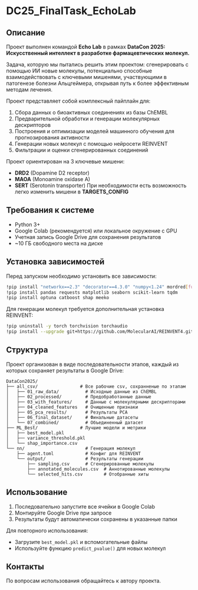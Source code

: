 # DC25_FinalTask_EchoLab

## Описание

Проект выполнен командой **Echo Lab** в рамках **DataCon 2025: Искусственный интеллект в разработке фармацевтических молекул.**

Задача, которую мы пытались решить этим проектом: сгенерировать с помощью ИИ новые молекулы, потенциально способные взаимодействовать с ключевыми мишенями, участвующими в патогенезе болезни Альцгеймера, открывая путь к более эффективным методам лечения.

Проект представляет собой комплексный пайплайн для:
1. Сбора данных о биоактивных соединениях из базы ChEMBL
2. Предварительной обработки и генерации молекулярных дескрипторов
3. Построения и оптимизации моделей машинного обучения для прогнозирования активности
4. Генерации новых молекул с помощью нейросети REINVENT
5. Фильтрации и оценки сгенерированных соединений

Проект ориентирован на 3 ключевые мишени:
- **DRD2** (Dopamine D2 receptor)
- **MAOA** (Monoamine oxidase A)
- **SERT** (Serotonin transporter)
При необходимости есть возможность легко изменить мишени в **TARGETS_CONFIG**

## Требования к системе

- Python 3+
- Google Colab (рекомендуется) или локальное окружение с GPU
- Учетная запись Google Drive для сохранения результатов
- ~10 ГБ свободного места на диске

## Установка зависимостей

Перед запуском необходимо установить все зависимости:
```bash
!pip install "networkx==2.3" "decorator==4.3.0" "numpy<1.24" mordred[full] rdkit-pypi
!pip install pandas requests matplotlib seaborn scikit-learn tqdm
!pip install optuna catboost shap meeko
```

Для генерации молекул требуется дополнительная установка REINVENT:
```bash
!pip uninstall -y torch torchvision torchaudio
!pip install --upgrade git+https://github.com/MolecularAI/REINVENT4.git@main
```

## Структура

Проект организован в виде последовательности этапов, каждый из которых сохраняет результаты в Google Drive:
```
DataCon2025/
├── all_csv/                # Все рабочие csv, сохранненые по этапам
│   ├── 01_raw_data/          # Исходные данные из ChEMBL
│   ├── 02_processed/         # Предобработанные данные
│   ├── 03_with_features/     # Данные с молекулярными дескрипторами
│   ├── 04_cleaned_features   # Очищенные признаки
│   ├── 05_pca_results/       # Результаты PCA
│   ├── 06_final_dataset/     # Финальные датасеты
│   └── 07_combined/          # Объединенный датасет
├── ML_Best/                # Лучшие модели и метрики
│   ├── best_model.pkl
│   ├── variance_threshold.pkl
│   └── shap_importance.csv
└── nn/                       # Генерация молекул
    ├── agent.toml            # Конфиг для REINVENT
    └── output/               # Результаты генерации
        ├── sampling.csv      # Сгенерированные молекулы
        ├── annotated_molecules.csv  # Аннотированные молекулы
        └── selected_hits.csv        # Отобранные хиты
```

## Использование

1. Последовательно запустите все ячейки в Google Colab
2. Монтируйте Google Drive при запросе
3. Результаты будут автоматически сохранены в указанные папки

Для повторного использования:
- Загрузите `best_model.pkl` и вспомогательные файлы
- Используйте функцию `predict_pvalue()` для новых молекул

## Контакты

По вопросам использования обращайтесь к автору проекта.
